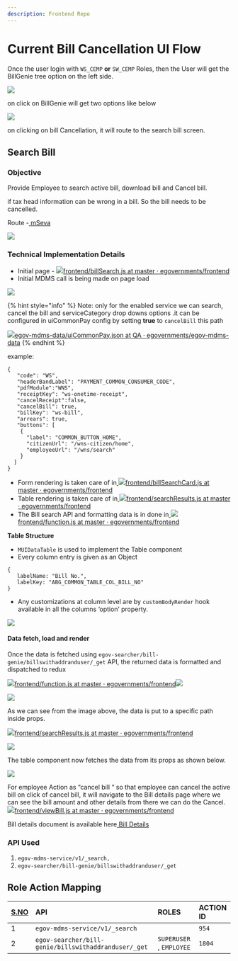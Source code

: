 ```yaml
---
description: Frontend Repo
---
```


# Current Bill Cancellation UI Flow

Once the user login with `WS_CEMP` **or** `SW_CEMP` Roles, then the User will get the BillGenie tree option on the left side.

![](../../../.gitbook/assets/image%20%28149%29.png)

on click on BillGenie will get two options like below

![](../../../.gitbook/assets/image%20%28132%29.png)

on clicking on bill Cancellation, it will route to the search bill screen.

## **Search Bill**

### **Objective**

Provide Employee to search active bill, download bill and Cancel bill.

if tax head information can be wrong in a bill. So the bill needs to be cancelled.

Route -[ mSeva](https://qa.digit.org/employee/bills/billSearch)

![](../../../.gitbook/assets/image%20%28194%29.png)

### Technical Implementation Details

*  Initial page - [![](https://github.com/fluidicon.png)frontend/billSearch.js at master · egovernments/frontend](https://github.com/egovernments/frontend/blob/master/web/rainmaker/dev-packages/egov-abg-dev/src/ui-config/screens/specs/bills/billSearch.js)
* Initial MDMS call is being made on page load

![](../../../.gitbook/assets/image%20%28201%29.png)

{% hint style="info" %}
Note: only for the enabled service we can search, cancel the bill and serviceCategory drop downs options .it can be configured in uiCommonPay config by setting **true** to `cancelBill`  this path

[![](https://github.com/fluidicon.png)egov-mdms-data/uiCommonPay.json at QA · egovernments/egov-mdms-data](https://github.com/egovernments/egov-mdms-data/blob/QA/data/pb/common-masters/uiCommonPay.json)
{% endhint %}

example:

```text
{
   "code": "WS",
   "headerBandLabel": "PAYMENT_COMMON_CONSUMER_CODE",
   "pdfModule":"WNS",
   "receiptKey": "ws-onetime-receipt",
   "cancelReceipt":false,
   "cancelBill": true,
   "billKey": "ws-bill",
   "arrears": true,
   "buttons": [
    {
      "label": "COMMON_BUTTON_HOME",
      "citizenUrl": "/wns-citizen/home",
      "employeeUrl": "/wns/search"
    }
  ]
}
```

* Form rendering is taken care of in[ ![](https://github.com/fluidicon.png)frontend/billSearchCard.js at master · egovernments/frontend](https://github.com/egovernments/frontend/blob/master/web/rainmaker/dev-packages/egov-abg-dev/src/ui-config/screens/specs/bills/billSearchResources/billSearchCard.js)
* Table rendering is taken care of in[ ![](https://github.com/fluidicon.png)frontend/searchResults.js at master · egovernments/frontend](https://github.com/egovernments/frontend/blob/master/web/rainmaker/dev-packages/egov-abg-dev/src/ui-config/screens/specs/bills/billSearchResources/searchResults.js)
* The Bill search API and formatting data is in done in[ ![](https://github.com/fluidicon.png)frontend/function.js at master · egovernments/frontend](https://github.com/egovernments/frontend/blob/master/web/rainmaker/dev-packages/egov-abg-dev/src/ui-config/screens/specs/bills/billSearchResources/function.js)

**Table Structure**

* `MUIDataTable` is used to implement the Table component
* Every column entry is given as an Object

```text
{
   labelName: "Bill No.",
   labelKey: "ABG_COMMON_TABLE_COL_BILL_NO"
}
```

* Any customizations at column level are by `customBodyRender` hook available in all the columns ‘option’ property.

![](../../../.gitbook/assets/image%20%28119%29.png)

#### Data fetch, load and render <a id="Data-fetch,load-and-render-:"></a>

Once the data is fetched using `egov-searcher/bill-genie/billswithaddranduser/_get` API, the returned data is formatted and dispatched to redux

[![](https://github.com/fluidicon.png)frontend/function.js at master · egovernments/frontend](https://github.com/egovernments/frontend/blob/master/web/rainmaker/dev-packages/egov-abg-dev/src/ui-config/screens/specs/bills/billSearchResources/function.js)![](blob:https://digit-discuss.atlassian.net/d7d401f7-90dc-4940-8293-37c3c8fd2a08#media-blob-url=true&id=379cbc6b-f53c-43ed-8a5b-e3922078b84d&collection=contentId-1847263265&contextId=1847263265&mimeType=image%2Fpng&name=image-20210727-103850.png&size=111637&width=947&height=491)

![](../../../.gitbook/assets/image%20%28184%29.png)

As we can see from the image above, the data is put to a specific path inside props.

[![](https://github.com/fluidicon.png)frontend/searchResults.js at master · egovernments/frontend](https://github.com/egovernments/frontend/blob/master/web/rainmaker/dev-packages/egov-abg-dev/src/ui-config/screens/specs/bills/billSearchResources/searchResults.js)

![](../../../.gitbook/assets/image%20%28168%29.png)

The table component now fetches the data from its props as shown below.

![](../../../.gitbook/assets/image%20%28231%29.png)

For employee Action as “cancel bill “ so that employee can cancel the active bill on click of cancel bill, it will navigate to the Bill details page where we can see the bill amount and other details from there we can do the Cancel.[ ![](https://github.com/fluidicon.png)frontend/viewBill.js at master · egovernments/frontend](https://github.com/egovernments/frontend/blob/master/web/rainmaker/dev-packages/egov-abg-dev/src/ui-config/screens/specs/bills/viewBill.js)

Bill details document is available here[ Bill Details](bill-details-ui-flow.md)

### **API Used**

1. `egov-mdms-service/v1/_search,`
2. `egov-searcher/bill-genie/billswithaddranduser/_get`

## **Role Action Mapping**

| [**S.NO**](http://s.no/) | **API** | **ROLES** | **ACTION ID** |
| :--- | :--- | :--- | :--- |
| 1 | `egov-mdms-service/v1/_search` |  | `954` |
| 2 | `egov-searcher/bill-genie/billswithaddranduser/_get` | `SUPERUSER` , `EMPLOYEE` | `1804` |







